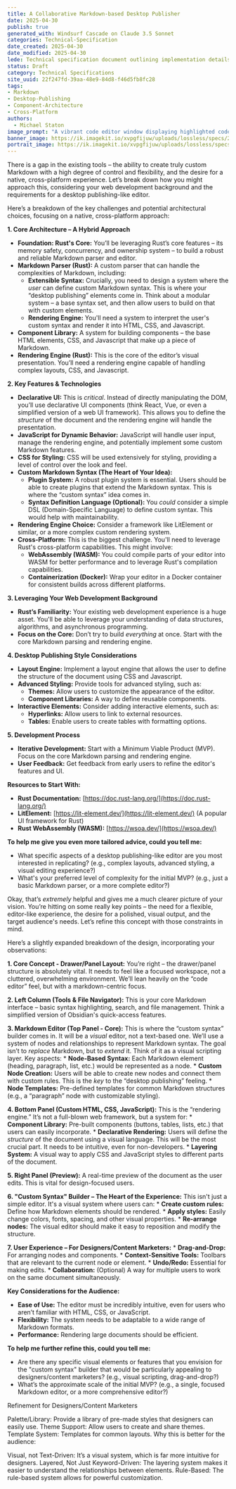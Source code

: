 ```yaml
---
title: A Collaborative Markdown-based Desktop Publisher
date: 2025-04-30
publish: true
generated_with: Windsurf Cascade on Claude 3.5 Sonnet
categories: Technical-Specification
date_created: 2025-04-30
date_modified: 2025-04-30
lede: Technical specification document outlining implementation details
status: Draft
category: Technical Specifications
site_uuid: 22f247fd-39aa-48e9-84d8-f46d5fb8fc28
tags: 
- Markdown 
- Desktop-Publishing
- Component-Architecture
- Cross-Platform
authors:
  - Michael Staton
image_prompt: "A vibrant code editor window displaying highlighted code blocks, surrounded by glowing brackets and syntax symbols. The focus is on clarity, readability, and the elegance of well-rendered code."
banner_image: https://ik.imagekit.io/xvpgfijuw/uploads/lossless/specs/2025-05-05_banner_image_Create-a-Collaborative-Markdown-based-Desktop-Publisher_e5857fe4-f780-40bc-863f-6b4042254632_y1hFAhX4x.webp
portrait_image: https://ik.imagekit.io/xvpgfijuw/uploads/lossless/specs/2025-05-05_portrait_image_Create-a-Collaborative-Markdown-based-Desktop-Publisher_b6e895a7-634b-48fa-8a60-577b09774334_YhRuUV44UD.webp
---
```

There is a gap in the existing tools – the ability to create truly custom Markdown with a high degree of control and flexibility, and the desire for a native, cross-platform experience.  Let’s break down how you might approach this, considering your web development background and the requirements for a desktop publishing-like editor.

Here’s a breakdown of the key challenges and potential architectural choices, focusing on a native, cross-platform approach:

**1. Core Architecture – A Hybrid Approach**

*   **Foundation: Rust's Core:** You’ll be leveraging Rust’s core features – its memory safety, concurrency, and ownership system – to build a robust and reliable Markdown parser and editor.
*   **Markdown Parser (Rust):**  A custom parser that can handle the complexities of Markdown, including:
    *   **Extensible Syntax:**  Crucially, you need to design a system where the *user* can define custom Markdown syntax. This is where your “desktop publishing” elements come in. Think about a modular system – a base syntax set, and then allow users to build on that with custom elements.
    *   **Rendering Engine:**  You'll need a system to interpret the user's custom syntax and render it into HTML, CSS, and Javascript.
*   **Component Library:** A system for building components – the base HTML elements, CSS, and Javascript that make up a piece of Markdown.
*   **Rendering Engine (Rust):** This is the core of the editor’s visual presentation. You’ll need a rendering engine capable of handling complex layouts, CSS, and Javascript.

**2. Key Features & Technologies**

*   **Declarative UI:**  This is *critical*.  Instead of directly manipulating the DOM, you’ll use declarative UI components (think React, Vue, or even a simplified version of a web UI framework). This allows you to define the *structure* of the document and the rendering engine will handle the presentation.
*   **JavaScript for Dynamic Behavior:**  JavaScript will handle user input, manage the rendering engine, and potentially implement some custom Markdown features.
*   **CSS for Styling:**  CSS will be used extensively for styling, providing a level of control over the look and feel.
*   **Custom Markdown Syntax (The Heart of Your Idea):**
    *   **Plugin System:**  A robust plugin system is essential. Users should be able to create plugins that extend the Markdown syntax. This is where the “custom syntax” idea comes in.
    *   **Syntax Definition Language (Optional):**  You *could* consider a simple DSL (Domain-Specific Language) to define custom syntax.  This would help with maintainability.
*   **Rendering Engine Choice:** Consider a framework like LitElement or similar, or a more complex custom rendering system.
*   **Cross-Platform:** This is the biggest challenge.  You'll need to leverage Rust's cross-platform capabilities.  This might involve:
    *   **WebAssembly (WASM):**  You could compile parts of your editor into WASM for better performance and to leverage Rust's compilation capabilities.
    *   **Containerization (Docker):**  Wrap your editor in a Docker container for consistent builds across different platforms.

**3. Leveraging Your Web Development Background**

*   **Rust’s Familiarity:** Your existing web development experience is a huge asset.  You'll be able to leverage your understanding of data structures, algorithms, and asynchronous programming.
*   **Focus on the Core:**  Don’t try to build *everything* at once. Start with the core Markdown parsing and rendering engine.

**4.  Desktop Publishing Style Considerations**

*   **Layout Engine:** Implement a layout engine that allows the user to define the structure of the document using CSS and Javascript.
*   **Advanced Styling:**  Provide tools for advanced styling, such as:
    *   **Themes:**  Allow users to customize the appearance of the editor.
    *   **Component Libraries:** A way to define reusable components.
*   **Interactive Elements:**  Consider adding interactive elements, such as:
    *   **Hyperlinks:** Allow users to link to external resources.
    *   **Tables:**  Enable users to create tables with formatting options.

**5.  Development Process**

*   **Iterative Development:** Start with a Minimum Viable Product (MVP).  Focus on the core Markdown parsing and rendering engine.
*   **User Feedback:** Get feedback from early users to refine the editor's features and UI.

**Resources to Start With:**

*   **Rust Documentation:** [https://doc.rust-lang.org/](https://doc.rust-lang.org/)
*   **LitElement:** [https://lit-element.dev/](https://lit-element.dev/) (A popular UI framework for Rust)
*   **Rust WebAssembly (WASM):** [https://wsoa.dev/](https://wsoa.dev/)

**To help me give you even more tailored advice, could you tell me:**

*   What specific aspects of a desktop publishing-like editor are you most interested in replicating? (e.g., complex layouts, advanced styling, a visual editing experience?)
*   What's your preferred level of complexity for the initial MVP? (e.g., just a basic Markdown parser, or a more complete editor?)

Okay, that’s *extremely* helpful and gives me a much clearer picture of your vision. You’re hitting on some really key points – the need for a flexible, editor-like experience, the desire for a polished, visual output, and the target audience's needs. Let’s refine this concept with those constraints in mind.

Here’s a slightly expanded breakdown of the design, incorporating your observations:

**1. Core Concept - Drawer/Panel Layout:**  You’re right – the drawer/panel structure is absolutely vital. It needs to feel like a focused workspace, not a cluttered, overwhelming environment.  We’ll lean heavily on the “code editor” feel, but with a markdown-centric focus.

**2. Left Column (Tools & File Navigator):** This is your core Markdown interface – basic syntax highlighting, search, and file management. Think a simplified version of Obsidian's quick-access features.

**3. Markdown Editor (Top Panel - Core):**  This is where the “custom syntax” builder comes in.  It will be a *visual* editor, not a text-based one.  We’ll use a system of nodes and relationships to represent Markdown syntax.  The goal isn’t to *replace* Markdown, but to *extend* it.  Think of it as a visual scripting layer.  Key aspects:
    * **Node-Based Syntax:** Each Markdown element (heading, paragraph, list, etc.) would be represented as a node.
    * **Custom Node Creation:**  Users will be able to create new nodes and connect them with custom rules.  This is the *key* to the “desktop publishing” feeling.
    * **Node Templates:**  Pre-defined templates for common Markdown structures (e.g., a “paragraph” node with customizable styling).

**4. Bottom Panel (Custom HTML, CSS, JavaScript):** This is the “rendering engine.”  It’s not a full-blown web framework, but a system for:
    * **Component Library:** Pre-built components (buttons, tables, lists, etc.) that users can easily incorporate.
    * **Declarative Rendering:**  Users will define the *structure* of the document using a visual language.  This will be the most crucial part.  It needs to be intuitive, even for non-developers.
    * **Layering System:**  A visual way to apply CSS and JavaScript styles to different parts of the document.

**5. Right Panel (Preview):**  A real-time preview of the document as the user edits.  This is vital for design-focused users.

**6.  "Custom Syntax" Builder – The Heart of the Experience:**  This isn't just a simple editor.  It's a visual system where users can:
    * **Create custom rules:** Define how Markdown elements should be rendered.
    * **Apply styles:**  Easily change colors, fonts, spacing, and other visual properties.
    * **Re-arrange nodes:**  The visual editor should make it easy to reposition and modify the structure.

**7. User Experience – For Designers/Content Marketers:**
    * **Drag-and-Drop:**  For arranging nodes and components.
    * **Context-Sensitive Tools:**  Toolbars that are relevant to the current node or element.
    * **Undo/Redo:**  Essential for making edits.
    * **Collaboration:**  (Optional) A way for multiple users to work on the same document simultaneously.

**Key Considerations for the Audience:**

*   **Ease of Use:**  The editor must be incredibly intuitive, even for users who aren’t familiar with HTML, CSS, or JavaScript.
*   **Flexibility:**  The system needs to be adaptable to a wide range of Markdown formats.
*   **Performance:**  Rendering large documents should be efficient.

**To help me further refine this, could you tell me:**

*   Are there any specific visual elements or features that you envision for the "custom syntax" builder that would be particularly appealing to designers/content marketers? (e.g., visual scripting, drag-and-drop?)
*   What’s the approximate scale of the initial MVP? (e.g., a single, focused Markdown editor, or a more comprehensive editor?)

Refinement for Designers/Content Marketers

Palette/Library: Provide a library of pre-made styles that designers can easily use.
Theme Support: Allow users to create and share themes.
Template System: Templates for common layouts.
Why this is better for the audience:

Visual, not Text-Driven: It’s a visual system, which is far more intuitive for designers.
Layered, Not Just Keyword-Driven: The layering system makes it easier to understand the relationships between elements.
Rule-Based: The rule-based system allows for powerful customization.
